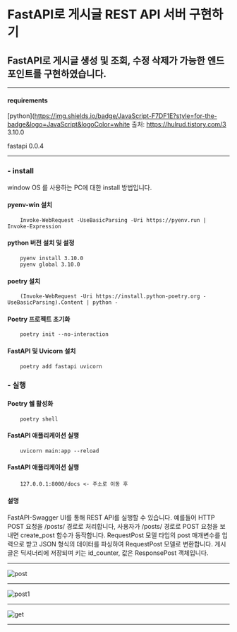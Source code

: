   # FastAPI로 게시글 REST API 서버 구현하기 #

## FastAPI로 게시글 생성 및 조회, 수정 삭제가 가능한 엔드포인트를 구현하였습니다. ##

***
#### requirements ####
[python](https://img.shields.io/badge/JavaScript-F7DF1E?style=for-the-badge&logo=JavaScript&logoColor=white
출처: https://hulrud.tistory.com/3 3.10.0

fastapi 0.0.4
***
 
### - install ###
window OS 를 사용하는 PC에 대한 install 방법입니다.

#### pyenv-win 설치 ####
```
    Invoke-WebRequest -UseBasicParsing -Uri https://pyenv.run | Invoke-Expression
```

#### python 버전 설치 및 설정 ####
```
    pyenv install 3.10.0
    pyenv global 3.10.0
```

#### poetry 설치 ####
```
    (Invoke-WebRequest -Uri https://install.python-poetry.org -UseBasicParsing).Content | python -
```

#### Poetry 프로젝트 초기화 ####
```
    poetry init --no-interaction
```

#### FastAPI 및 Uvicorn 설치 ####
```
    poetry add fastapi uvicorn
```

### - 실행 ###

#### Poetry 쉘 활성화 ####
```
    poetry shell
```

####  FastAPI 애플리케이션 실행 ####
```
    uvicorn main:app --reload
```

####  FastAPI 애플리케이션 실행 ####
```
    127.0.0.1:8000/docs <- 주소로 이동 후 
```

#### 설명 ####
FastAPI-Swagger UI를 통해 REST API를 실행할 수 있습니다.
예를들어 HTTP POST 요청을 /posts/ 경로로 처리합니다,
사용자가 /posts/ 경로로 POST 요청을 보내면 create_post 함수가 동작합니다.
RequestPost 모델 타입의 post 매개변수를 입력으로 받고
JSON 형식의 데이터를 파싱하여 RequestPost 모델로 변환합니다.
게시글은 딕셔너리에 저장되며 키는 id_counter, 값은 ResponsePost 객체입니다.


* * *
![post](https://github.com/f-lab-edu/fastapi-restapi/assets/74363678/44da76a1-a408-4b1c-ba89-eddd8bfeedd7)
* * *
![post1](https://github.com/f-lab-edu/fastapi-restapi/assets/74363678/148503ac-7656-45c1-979a-78f991f219aa)
* * *
![get](https://github.com/f-lab-edu/fastapi-restapi/assets/74363678/4d4a21f4-ba52-4e31-aec7-aacd14149b40)
* * *
